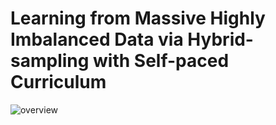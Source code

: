 # Learning from Massive Highly Imbalanced Data via Hybrid-sampling with Self-paced Curriculum  
![overview](https://github.com/zxjbibobibobi/figure/SCHE/overview.png)
